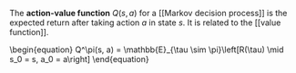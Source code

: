 The **action-value function** $Q(s, a)$ for a [[Markov decision process]] is the expected return after taking action $a$ in state $s$. It is related to the [[value function]].

\begin{equation}
Q^\pi(s, a) = \mathbb{E}_{\tau \sim \pi}\left[R(\tau) \mid s_0 = s, a_0 = a\right]
\end{equation}